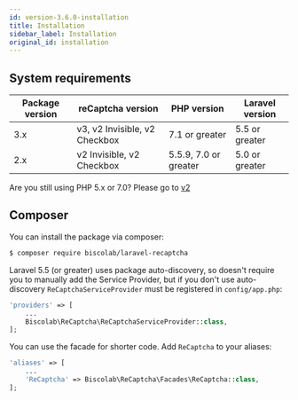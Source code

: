 ```yaml
---
id: version-3.6.0-installation
title: Installation
sidebar_label: Installation
original_id: installation
---
```


## System requirements

| Package version | reCaptcha version | PHP version | Laravel version |
|-----------------|--------------------|-------------|-----------------|
| 3.x             | v3, v2 Invisible, v2 Checkbox | 7.1 or greater | 5.5 or greater |
| 2.x             | v2 Invisible, v2 Checkbox | 5.5.9, 7.0 or greater | 5.0 or greater |

Are you still using PHP 5.x or 7.0? Please go to <a href="/docs/2.0.4/installation">v2</a>

## Composer

You can install the package via composer:
```sh
$ composer require biscolab/laravel-recaptcha
```
Laravel 5.5 (or greater) uses package auto-discovery, so doesn't require you to manually add the Service Provider, but if you don't use auto-discovery `ReCaptchaServiceProvider` must be registered in `config/app.php`:
```php
'providers' => [
    ...
    Biscolab\ReCaptcha\ReCaptchaServiceProvider::class,
];
```
You can use the facade for shorter code. Add `ReCaptcha` to your aliases:
```php
'aliases' => [
    ...
    'ReCaptcha' => Biscolab\ReCaptcha\Facades\ReCaptcha::class,
];
```